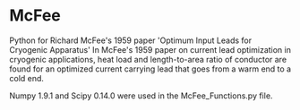 # McFee
Python for Richard McFee's 1959 paper 'Optimum Input Leads for Cryogenic Apparatus'
In McFee's 1959 paper on current lead optimization in cryogenic applications, heat load and length-to-area ratio of conductor
are found for an optimized current carrying lead that goes from a warm end to a cold end.

Numpy 1.9.1 and Scipy 0.14.0 were used in the McFee_Functions.py file.
